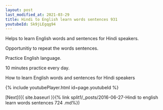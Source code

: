 ```yaml
---
layout: post
last_modified_at: 2021-03-29
title: Hindi to English learn words sentences 931 
youtubeId: Sk9jLEgqg94
---
```

 
 
Helps to learn English words and sentences for Hindi speakers.

Opportunitiy to repeat the words sentences. 

Practice English language. 
 
10 minutes practice every day. 
 
How to learn English words and sentences for Hindi speakers 
 
{% include youtubePlayer.html id=page.youtubeId %}
 
 
[Next]({{ site.baseurl }}{% link  split1/_posts/2016-06-27-Hindi to english learn words sentences 724 .md%})
 
